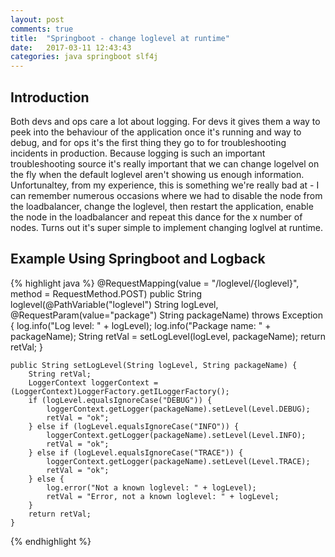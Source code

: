 ```yaml
---
layout: post
comments: true
title:  "Springboot - change loglevel at runtime"
date:   2017-03-11 12:43:43
categories: java springboot slf4j
---
```


## Introduction
Both devs and ops care a lot about logging. For devs it gives them a way to peek into the behaviour of the application once it's running and way to debug, and for ops it's the first thing they go to for troubleshooting incidents in production. Because logging is such an important troubleshooting source it's really important that we can change logelvel on the fly when the default loglevel aren't showing us enough information. Unfortunaltey, from my experience, this is something we're really bad at - I can remember numerous occasions where we had to disable the node from the loadbalancer, change the loglevel, then restart the application, enable the node in the loadbalancer and repeat this dance for the x number of nodes. Turns out it's super simple to implement changing loglvel at runtime.

## Example Using Springboot and Logback


{% highlight java %}
    @RequestMapping(value = "/loglevel/{loglevel}", method = RequestMethod.POST)
    public String loglevel(@PathVariable("loglevel") String logLevel, @RequestParam(value="package") String packageName) throws Exception {
        log.info("Log level: " + logLevel);
        log.info("Package name: " + packageName);
        String retVal = setLogLevel(logLevel, packageName);
        return retVal;
    }

    public String setLogLevel(String logLevel, String packageName) {
        String retVal;
        LoggerContext loggerContext = (LoggerContext)LoggerFactory.getILoggerFactory();
        if (logLevel.equalsIgnoreCase("DEBUG")) {
            loggerContext.getLogger(packageName).setLevel(Level.DEBUG);
            retVal = "ok";
        } else if (logLevel.equalsIgnoreCase("INFO")) {
            loggerContext.getLogger(packageName).setLevel(Level.INFO);
            retVal = "ok";
        } else if (logLevel.equalsIgnoreCase("TRACE")) {
            loggerContext.getLogger(packageName).setLevel(Level.TRACE);
            retVal = "ok";
        } else {
            log.error("Not a known loglevel: " + logLevel);
            retVal = "Error, not a known loglevel: " + logLevel;
        }
        return retVal;
    }
{% endhighlight %}

